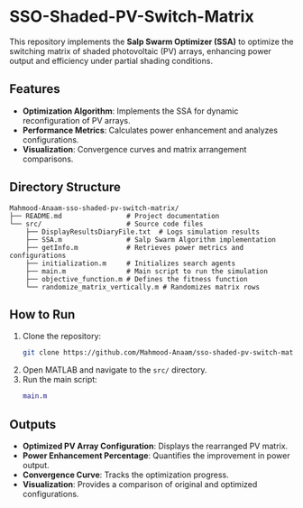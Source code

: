# SSO-Shaded-PV-Switch-Matrix

This repository implements the **Salp Swarm Optimizer (SSA)** to optimize the switching matrix of shaded photovoltaic (PV) arrays, enhancing power output and efficiency under partial shading conditions.

## Features
- **Optimization Algorithm**: Implements the SSA for dynamic reconfiguration of PV arrays.
- **Performance Metrics**: Calculates power enhancement and analyzes configurations.
- **Visualization**: Convergence curves and matrix arrangement comparisons.

## Directory Structure
```
Mahmood-Anaam-sso-shaded-pv-switch-matrix/
├── README.md                # Project documentation
└── src/                     # Source code files
    ├── DisplayResultsDiaryFile.txt  # Logs simulation results
    ├── SSA.m                # Salp Swarm Algorithm implementation
    ├── getInfo.m            # Retrieves power metrics and configurations
    ├── initialization.m     # Initializes search agents
    ├── main.m               # Main script to run the simulation
    ├── objective_function.m # Defines the fitness function
    └── randomize_matrix_vertically.m # Randomizes matrix rows
```

## How to Run
1. Clone the repository:
   ```bash
   git clone https://github.com/Mahmood-Anaam/sso-shaded-pv-switch-matrix.git
   ```
2. Open MATLAB and navigate to the `src/` directory.
3. Run the main script:
   ```matlab
   main.m
   ```

## Outputs
- **Optimized PV Array Configuration**: Displays the rearranged PV matrix.
- **Power Enhancement Percentage**: Quantifies the improvement in power output.
- **Convergence Curve**: Tracks the optimization progress.
- **Visualization**: Provides a comparison of original and optimized configurations.


